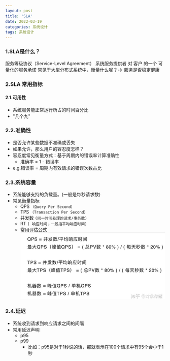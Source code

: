 ```yaml
---
layout: post
title: 'SLA'
date: 2022-03-19
categories: 系统设计
tags: 系统设计
---
```


### 1.SLA是什么？

服务等级协议（Service-Level Agreement）
系统服务提供者 对 客户 的一个 可量化的服务承诺
常见于大型分布式系统中，衡量什么呢？-》服务是否稳定健康

### 2.SLA 常用指标

#### 2.1.可用性

- 系统服务能正常运行所占的时间百分比
- "几个九"

### 2.2.准确性

- 是否允许某些数据不准确或丢失
- 如果允许，那么用户的容忍度怎样？
- 容忍度常见衡量方式：基于周期内的错误率计算准确性
  - 准确率 = 1 - 错误率
- e.g.错误率 = 周期内有效请求的错误次数占比

### 2.3.系统容量

- 系统能够支持的负载量。(一般是每秒请求数)
- 常见衡量指标
  - QPS `（Query Per Second）`
  - TPS `（Transaction Per Second）`
  - 并发数 `(同一时间处理的请求/事务数)`
  - RT `( 响应时间；一般指平均响应时间)`
  - 常用评估公式
    ![常用评估公式](/assets/img/commonCopasity.png)

### 2.4.延迟

- 系统收到请求到响应请求之间的间隔
- 常用延迟声明
  - p95
  - p99
    - 比如：p95是对于1秒说的话，那就表示在100个请求中有95个会小于1秒

